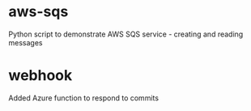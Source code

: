 # aws-sqs
Python script to demonstrate AWS SQS service - creating and reading messages

# webhook
Added Azure function to respond to commits
